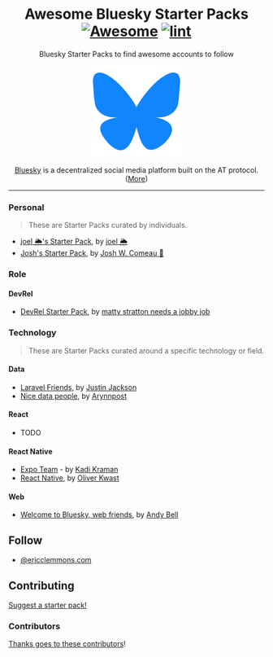 <div align="center">

<!-- title -->

<!--lint ignore no-dead-urls-->

# Awesome Bluesky Starter Packs [![Awesome](https://awesome.re/badge.svg)](https://awesome.re) [![lint](https://github.com/ericclemmons/awesome-starter-packs/actions/workflows/lint.yaml/badge.svg)](https://github.com/ericclemmons/awesome-starter-packs/actions/workflows/lint.yaml)

<!-- subtitle -->

Bluesky Starter Packs to find awesome accounts to follow

<!-- image -->

<a href="https://bsky.app" target="_blank" rel="noopener noreferrer">
  <img alt="Bluesky logo" src="./logo.png" />
</a>

<!-- description -->

[Bluesky](https://bsky.app/) is a decentralized social media platform built on the AT protocol. ([More](https://blueskyweb.zendesk.com/hc/en-us/articles/19002666608397-What-is-Bluesky))

</div>

<!-- TOC -->

---

<!-- CONTENT -->

### Personal

> These are Starter Packs curated by individuals.

- [joel 🌦️'s Starter Pack](https://bsky.app/starter-pack/joelhooks.com/3kvubopznv42u), by [joel 🌦️](https://bsky.app/profile/joelhooks.com/post/3l7qfed2kgm25)
- [Josh's Starter Pack](https://bsky.app/starter-pack/joshwcomeau.com/3l7jgum7g5g2g), by [Josh W. Comeau 👻](https://bsky.app/profile/joshwcomeau.com/post/3l7nqbl3smb2p)

### Role

#### DevRel

- [DevRel Starter Pack](https://bsky.app/starter-pack/matty.wtf/3l6xheltlof2a), by [matty stratton needs a jobby job](https://bsky.app/profile/matty.wtf/post/3l7m23ivuki2m)

### Technology

> These are Starter Packs curated around a specific technology or field.

#### Data

- [Laravel Friends](https://bsky.app/starter-pack/mijustin.bsky.social/3l75rwvv4ii24), by [Justin Jackson](https://bsky.app/profile/mijustin.bsky.social/post/3l7oevuw4zw25)
- [Nice data people](https://bsky.app/starter-pack-short/T1SxhAe), by [Arynnpost](https://bsky.app/profile/arynn.bsky.social/post/3l7lnbjv3zd2o)

#### React

- TODO

#### React Native

- [Expo Team](https://bsky.app/starter-pack/kadi.bsky.social/3l7pjcvfbwg2w) - by [Kadi Kraman](https://bsky.app/profile/kadi.bsky.social/post/3l7pspn4tuv2t)
- [React Native](https://bsky.app/starter-pack/baumstumpf.bsky.social/3l6v6yw7fy42y), by [Oliver Kwast](https://bsky.app/profile/baumstumpf.bsky.social/post/3l6vdsfxwpk2d)

#### Web

- [Welcome to Bluesky, web friends](https://bsky.app/starter-pack/piccalil.li/3kzombrxts22n), by [Andy Bell](https://bsky.app/profile/bell.bz/post/3l7lynxynf52c)

<!-- END CONTENT -->

## Follow

<!-- list people worth following on social sites (Twitter, LinkedIn, GitHub, YouTube etc.) -->

- [@ericclemmons.com](https://bsky.app/profile/ericclemmons.com)

## Contributing

[Suggest a starter pack!](https://github.com/ericclemmons/awesome-starter-packs/issues/new?assignees=&labels=&projects=&template=suggestion.yaml)

### Contributors

[Thanks goes to these contributors](https://github.com/ericclemmons/awesome-starter-packs/graphs/contributors)!
